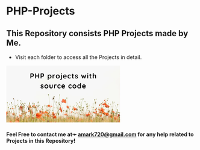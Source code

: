 # PHP-Projects

## This Repository consists PHP Projects made by Me.

* Visit each folder to access all the Projects in detail.

<img src="https://github.com/amark720/Amar-kumar/blob/master/ScreenShots/PHP_Projecs_Banner.png" alt="Landing Page" height="40%" width="60%">

#### Feel Free to contact me at➛ amark720@gmail.com for any help related to Projects in this Repository!
